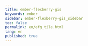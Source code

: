 ```yaml
---
title: ember-flexberry-gis
keywords: ember
sidebar: ember-flexberry-gis_sidebar
toc: false
permalink: en/efg_tile.html
lang: en
published: true
---
```

